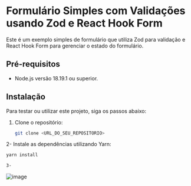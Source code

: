 # Formulário Simples com Validações usando Zod e React Hook Form

Este é um exemplo simples de formulário que utiliza Zod para validação e React Hook Form para gerenciar o estado do formulário.

## Pré-requisitos

- Node.js versão 18.19.1 ou superior.

## Instalação

Para testar ou utilizar este projeto, siga os passos abaixo:

1. Clone o repositório:
   ```bash
   git clone <URL_DO_SEU_REPOSITORIO>

2- Instale as dependências utilizando Yarn:
  ```bash
yarn install

3-

```

![image](https://github.com/Ca788/form-with-zod/assets/104643507/9093e3c4-7b66-491e-8062-aca521f373d2)

